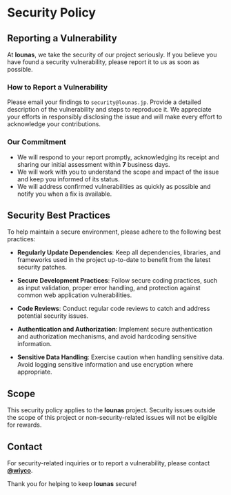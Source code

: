 # Security Policy

## Reporting a Vulnerability

At **lounas**, we take the security of our project seriously. If you believe you have found a security vulnerability, please report it to us as soon as possible.

### How to Report a Vulnerability

Please email your findings to `security@lounas.jp`. Provide a detailed description of the vulnerability and steps to reproduce it. We appreciate your efforts in responsibly disclosing the issue and will make every effort to acknowledge your contributions.

### Our Commitment

- We will respond to your report promptly, acknowledging its receipt and sharing our initial assessment within **7** business days.
- We will work with you to understand the scope and impact of the issue and keep you informed of its status.
- We will address confirmed vulnerabilities as quickly as possible and notify you when a fix is available.

## Security Best Practices

To help maintain a secure environment, please adhere to the following best practices:

- **Regularly Update Dependencies**: Keep all dependencies, libraries, and frameworks used in the project up-to-date to benefit from the latest security patches.

- **Secure Development Practices**: Follow secure coding practices, such as input validation, proper error handling, and protection against common web application vulnerabilities.

- **Code Reviews**: Conduct regular code reviews to catch and address potential security issues.

- **Authentication and Authorization**: Implement secure authentication and authorization mechanisms, and avoid hardcoding sensitive information.

- **Sensitive Data Handling**: Exercise caution when handling sensitive data. Avoid logging sensitive information and use encryption where appropriate.

## Scope

This security policy applies to the **lounas** project. Security issues outside the scope of this project or non-security-related issues will not be eligible for rewards.

## Contact

For security-related inquiries or to report a vulnerability, please contact **[@wiyco](https://github.com/wiyco)**.

Thank you for helping to keep **lounas** secure!
